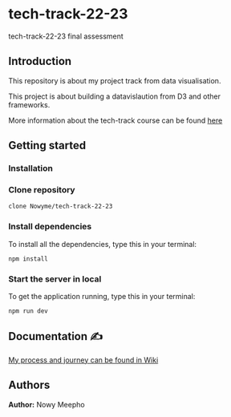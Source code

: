 # tech-track-22-23

tech-track-22-23 final assessment 



## Introduction
This repository is about my project track from data visualisation. 

This project is about building a datavislaution from D3 and other frameworks. 

More information about the tech-track course can be found [ here ](https://github.com/cmda-tt/course-22-23)




## Getting started 
### Installation

### Clone repository
```
clone Nowyme/tech-track-22-23
```


### Install dependencies
To install all the dependencies, type this in your terminal:

```
npm install
```


### Start the server in local
To get the application running, type this in your terminal:

```
npm run dev
```


## Documentation ✍
[ My process and journey can be found in Wiki ](https://github.com/klaudij/tech-track-22-23/wiki)


## Authors 
**Author:** Nowy Meepho
